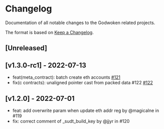 # Changelog
Documentation of all notable changes to the Godwoken related projects.

The format is based on [Keep a Changelog](https://keepachangelog.com).

## [Unreleased]

## [v1.3.0-rc1] - 2022-07-13

- feat(meta_contract): batch create eth accounts [#121](https://github.com/nervosnetwork/godwoken-scripts/pull/121)
- fix(c contracts): unaligned pointer cast from packed data #122 [#122](https://github.com/nervosnetwork/godwoken-scripts/pull/122)

## [v1.2.0] - 2022-07-01
- feat: add overwrite param when update eth addr reg by @magicalne in #119
- fix: correct comment of _sudt_build_key by @jjyr in #120
